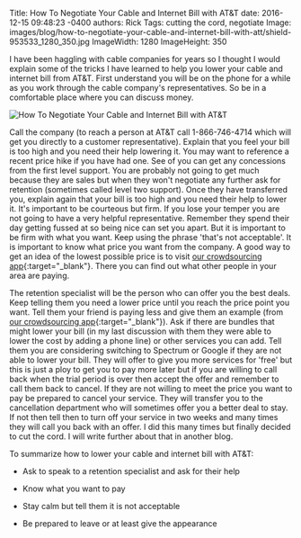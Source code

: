 Title: How To Negotiate Your Cable and Internet Bill with AT&T
date: 2016-12-15 09:48:23 -0400
authors: Rick
Tags: cutting the cord, negotiate
Image: images/blog/how-to-negotiate-your-cable-and-internet-bill-with-att/shield-953533_1280_350.jpg
ImageWidth: 1280
ImageHeight: 350

I have been haggling with cable companies for years so I thought I would explain some of the tricks I have learned to help you lower your cable and internet bill from AT&T. First understand you will be on the phone for a while as you work through the cable company's representatives. So be in a comfortable place where you can discuss money.
<!-- PELICAN_END_SUMMARY -->

<img src="../../images/blog/how-to-negotiate-your-cable-and-internet-bill-with-att/shield-953533_1280_350.jpg" alt="How To Negotiate Your Cable and Internet Bill with AT&T" class="image-responsive image-center" markdown=1>

Call the company (to reach a person at AT&T call 1-866-746-4714 which will get you directly to a customer representative). Explain that you feel your bill is too high and you need their help lowering it. You may want to reference a recent price hike if you have had one. See of you can get any concessions from the first level support. You are probably not going to get much because they are sales but when they won't negotiate any further ask for retention (sometimes called level two support). Once they have transferred you, explain again that your bill is too high and you need their help to lower it. It's important to be courteous but firm. If you lose your temper you are not going to have a very helpful representative. Remember they spend their day getting fussed at so being nice can set you apart. But it is important to be firm with what you want. Keep using the phrase 'that's not acceptable'. It is important to know what price you want from the company. A good way to get an idea of the lowest possible price is to visit [our crowdsourcing app](/about){:target="_blank"}. There you can find out what other people in your area are paying. 

The retention specialist will be the person who can offer you the best deals. Keep telling them you need a lower price until you reach the price point you want. Tell them your friend is paying less and give them an example (from [our crowdsourcing app](/about){:target="_blank"}).  Ask if there are bundles that might lower your bill (in my last discussion with them they were able to lower the cost by adding a phone line) or other services you can add. Tell them you are considering switching to Spectrum or Google if they are not able to lower your bill. They will offer to give you more services for 'free' but this is just a ploy to get you to pay more later but if you are willing to call back when the trial period is over then accept the offer and remember to call them back to cancel. If they are not willing to meet the price you want to pay be prepared to cancel your service. They will transfer you to the cancellation department who will sometimes offer you a better deal to stay. If not then tell then to turn off your service in two weeks and many times they will call you back with an offer. I did this many times but finally decided to cut the cord. I will write further about that in another blog.

To summarize how to lower your cable and internet bill with AT&T:

* Ask to speak to a retention specialist and ask for their help

* Know what you want to pay

* Stay calm but tell them it is not acceptable

* Be prepared to leave or at least give the appearance